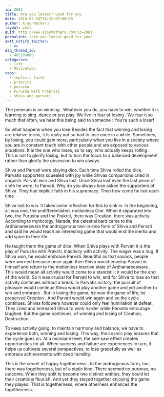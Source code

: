 ```yaml
---
id: 2081
title: Are you looser? Good for you
date: 2010-02-24T18:22:07+00:00
author: Ajay Matharu
layout: post
guid: http://www.ajaymatharu.com/?p=2081
permalink: /are-you-looser-good-for-you/
aktt_notify_twitter:
  - no
dsq_thread_id:
  - 465388860
categories:
  - life
  - Motivation
tags:
  - implicit faith
  - prakriti
  - purusha
  - Purusha with Prakriti
  - shiva and parvati
---
```

The premium is on winning . Whatever you do, you have to win, whether it is learning to sing, dance or just play. We live in fear of losing . We fear it so much that often, we hear this being said to someone : You&#8217;re such a loser!

So what happens when you lose Besides the fact that winning and losing are relative terms, it is really not so bad to lose once in a while. Sometimes, by losing, you could gain more, particularly when you live in a society where you are in constant touch with other people and are exposed to various situations. It is the one who loses, so to say, who actually keeps rolling . This is not to glorify losing, but to turn the focus to a balanced development rather than glorify the obsession to win always.

Shiva and Parvati were playing dice. Each time Shiva rolled the dice, Parvatis supporters squealed with joy while Shivas companions cried in anguish. Parvati won and Shiva lost. Once Shiva lost even the last piece of cloth he wore, to Parvati. Why do you always lose asked the supporters of Shiva. They had implicit faith in his supremacy. Then how come he lost each time

Shiva lost to win. It takes some reflection for this to sink in. In the beginning, all was one, the undifferentiated, motionless One. When it separated into two, the Purusha and the Prakriti, there was Creation, there was activity. According to mythology, Narada, the celestial bard came to the Ardhanareeswara the androgynous two-in-one form of Shiva and Parvati and said he would teach an interesting game that would end the inertia and add spice to their life.

He taught them the game of dice. When Shiva plays with Parvati it is the play of Purusha with Prakriti, inactivity with activity. The wager was a hug. If Shiva won, he would embrace Parvati. Beautiful as that sounds, people were worried because once again then Shiva would envelop Parvati in himself and return to the motionless inactive state of Ardhanareeswara . This would mean all activity would come to a standstill; it would be the end of the world. So it was crucial for Parvati to win, and for Shiva to lose so that activity continues without a break. In Parvatis victory, the pursuit of pleasure would continue Shiva would play another game and yet another to win and embrace . But in losing the game, he won the game of life, he preserved Creation . And Parvati would win again and so the cycle continues. Shivas followers however could only feel humiliation at defeat. They cried and entreated Shiva to work harder while Parvatis entourage laughed. But the game continues, of winning and losing of Creation, Destruction.

To keep activity going, to maintain harmony and balance, we have to experience both, winning and losing. This way, the cosmic play ensures that the cycle goes on. At a mundane level, the see-saw effect creates opportunities for all. When success and failure are experiences in turn, it helps us cultivate several perspectives, to lose gracefully as well as embrace achievements with deep humility.

This is the secret of happy togetherness . In the androgynous form, too, there was togetherness, but of a static kind. There seemed no purpose, no outcome. When they split to become two distinct entities, they could let their creations flourish. And yet they stayed together enjoying the game they played. That is togetherness; where otherness enhances the togetherness.